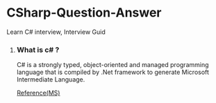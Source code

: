 # CSharp-Question-Answer
Learn C# interview, Interview Guid

1) ### What is c# ?
    C# is a strongly typed, object-oriented and managed programming language that is compiled by .Net framework to generate Microsoft Intermediate Language.
    
    [Reference(MS)](https://learn.microsoft.com/en-us/dotnet/csharp/tour-of-csharp/)
